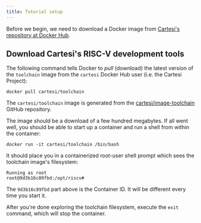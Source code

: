```yaml
---
title: Tutorial setup
---
```


Before we begin, we need to download a Docker image from [Cartesi's repository at Docker Hub](https://hub.docker.com/u/cartesi).

## Download Cartesi's RISC-V development tools

The following command tells Docker to _pull_ (download) the latest version of the `toolchain` image from the `cartesi` Docker Hub user (i.e. the Cartesi Project):

```
docker pull cartesi/toolchain
```

The `cartesi/toolchain` image is generated from the [cartesi/image-toolchain](https://github.com/cartesi/image-toolchain) GitHub repository.

The image should be a download of a few hundred megabytes. If all went well, you should be able to start up a container and run a shell from within the container:

```
docker run -it cartesi/toolchain /bin/bash
```

It should place you in a containerized root-user shell prompt which sees the toolchain image's filesystem:

```
Running as root
root@9d3b16c89fbd:/opt/riscv#
```

The `9d3b16c89fbd` part above is the Container ID. It will be different every time you start it.

After you're done exploring the toolchain filesystem, execute the `exit` command, which will stop the container.

